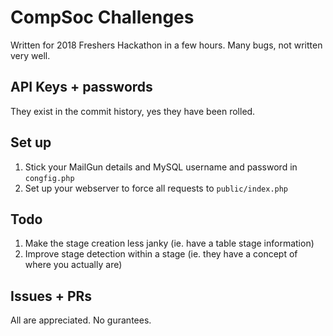 # CompSoc Challenges

Written for 2018 Freshers Hackathon in a few hours. Many bugs, not written very well. 

## API Keys + passwords

They exist in the commit history, yes they have been rolled. 

## Set up 

1) Stick your MailGun details and MySQL username and password in `congfig.php`
2) Set up your webserver to force all requests to `public/index.php` 

## Todo 

1) Make the stage creation less janky (ie. have a table stage information)
2) Improve stage detection within a stage (ie. they have a concept of where you actually are)

## Issues + PRs

All are appreciated. No gurantees. 